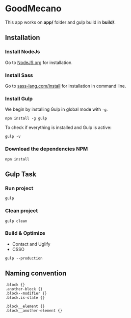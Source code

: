 # GoodMecano

This app works on **app/** folder and gulp build in **build/**.

## Installation

### Install NodeJs
Go to [NodeJS.org](http://NodeJS.org) for installation.

### Install Sass
Go to [sass-lang.com/install](http://sass-lang.com/install) for installation in command line.

### Install Gulp
We begin by installing Gulp in global mode with `-g`.

```
npm install -g gulp
```

To check if everything is installed and Gulp is active:

```
gulp -v
```

### Download the dependencies NPM

```
npm install
```

## Gulp Task

### Run project

```
gulp
```

### Clean project

```
gulp clean
```

### Build & Optimize

* Contact and Uglify
* CSSO

```
gulp --production
```

## Naming convention

```
.block {}
.another-block {}
.block--modifier {}
.block.is-state {}

.block__element {}
.block__another-element {}
```
